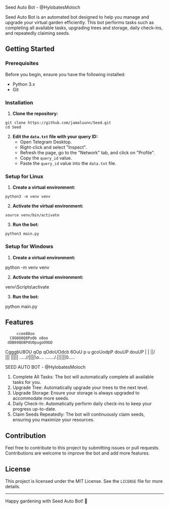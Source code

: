 Seed Auto Bot - @HylobatesMoloch

Seed Auto Bot is an automated bot designed to help you manage and upgrade your virtual garden efficiently. This bot performs tasks such as completing all available tasks, upgrading trees and storage, daily check-ins, and repeatedly claiming seeds.

## Getting Started

### Prerequisites

Before you begin, ensure you have the following installed:
- Python 3.x
- Git

### Installation

1. **Clone the repository:**
```shell
git clone https://github.com/jamaluunn/Seed.git
cd Seed
```

2. **Edit the `data.txt` file with your query ID:**
   - Open Telegram Desktop.
   - Right-click and select "Inspect".
   - Refresh the page, go to the "Network" tab, and click on "Profile".
   - Copy the `query_id` value.
   - Paste the `query_id` value into the `data.txt` file.

### Setup for Linux

1. **Create a virtual environment:**
```shell
python3 -m venv venv
```
2. **Activate the virtual environment:**
```shell
source venv/bin/activate
```
3. **Run the bot:**
```shell
python3 main.py
```

### Setup for Windows

1. **Create a virtual environment:**

python -m venv venv

2. **Activate the virtual environment:**

venv\Scripts\activate

3. **Run the bot:**

python main.py

## Features

         ccee88oo
      C8O8O8Q8PoOb o8oo
     dOB69QO8PdUOpugoO9bD
   CgggbU8OU qOp qOdoUOdcb
       6OuU  p u gcoUodpP
        douUP   douUP
           |  |
           ||/\
           ||\|
           |||||
     .....//||||\o....
   ......./.||||||0.....

SEED AUTO BOT - @HylobatesMoloch

1. Complete All Tasks: The bot will automatically complete all available tasks for you.
2. Upgrade Tree: Automatically upgrade your trees to the next level.
3. Upgrade Storage: Ensure your storage is always upgraded to accommodate more seeds.
4. Daily Check-In: Automatically perform daily check-ins to keep your progress up-to-date.
5. Claim Seeds Repeatedly: The bot will continuously claim seeds, ensuring you maximize your resources.

## Contribution

Feel free to contribute to this project by submitting issues or pull requests. Contributions are welcome to improve the bot and add more features.

## License

This project is licensed under the MIT License. See the `LICENSE` file for more details.

---

Happy gardening with Seed Auto Bot! 🌱
